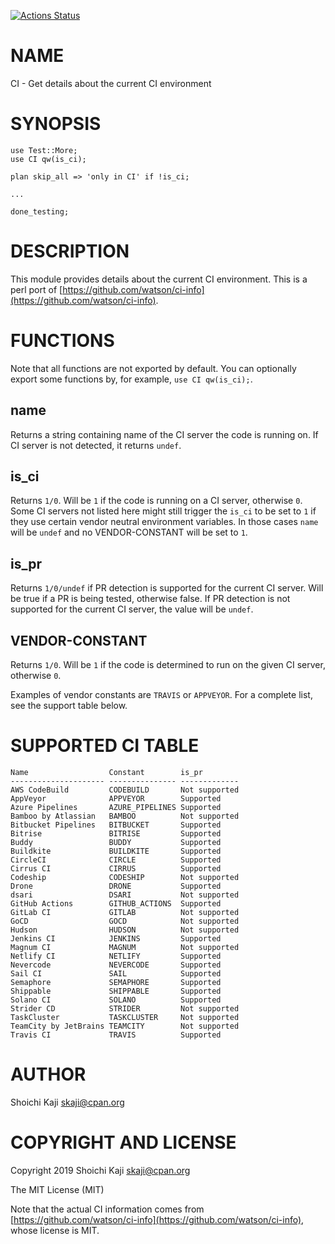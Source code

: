 [![Actions Status](https://github.com/skaji/CI/workflows/linux/badge.svg)](https://github.com/skaji/CI/actions)

# NAME

CI - Get details about the current CI environment

# SYNOPSIS

    use Test::More;
    use CI qw(is_ci);

    plan skip_all => 'only in CI' if !is_ci;

    ...

    done_testing;

# DESCRIPTION

This module provides details about the current CI environment.
This is a perl port of [https://github.com/watson/ci-info](https://github.com/watson/ci-info).

# FUNCTIONS

Note that all functions are not exported by default. You can optionally export some functions by, for example, `use CI qw(is_ci);`.

## name

Returns a string containing name of the CI server the code is running on. If CI server is not detected, it returns `undef`.

## is\_ci

Returns `1/0`. Will be `1` if the code is running on a CI server, otherwise `0`.
Some CI servers not listed here might still trigger the `is_ci` to be set to `1`
if they use certain vendor neutral environment variables.
In those cases `name` will be `undef` and no VENDOR-CONSTANT will be set to `1`.

## is\_pr

Returns `1/0/undef` if PR detection is supported for the current CI server.
Will be true if a PR is being tested, otherwise false. If PR detection is not supported for the current CI server, the value will be `undef`.

## VENDOR-CONSTANT

Returns `1/0`.
Will be `1` if the code is determined to run on the given CI server, otherwise `0`.

Examples of vendor constants are `TRAVIS` or `APPVEYOR`. For a complete list, see the support table below.

# SUPPORTED CI TABLE

    Name                  Constant        is_pr
    --------------------- --------------- -------------
    AWS CodeBuild         CODEBUILD       Not supported
    AppVeyor              APPVEYOR        Supported
    Azure Pipelines       AZURE_PIPELINES Supported
    Bamboo by Atlassian   BAMBOO          Not supported
    Bitbucket Pipelines   BITBUCKET       Supported
    Bitrise               BITRISE         Supported
    Buddy                 BUDDY           Supported
    Buildkite             BUILDKITE       Supported
    CircleCI              CIRCLE          Supported
    Cirrus CI             CIRRUS          Supported
    Codeship              CODESHIP        Not supported
    Drone                 DRONE           Supported
    dsari                 DSARI           Not supported
    GitHub Actions        GITHUB_ACTIONS  Supported
    GitLab CI             GITLAB          Not supported
    GoCD                  GOCD            Not supported
    Hudson                HUDSON          Not supported
    Jenkins CI            JENKINS         Supported
    Magnum CI             MAGNUM          Not supported
    Netlify CI            NETLIFY         Supported
    Nevercode             NEVERCODE       Supported
    Sail CI               SAIL            Supported
    Semaphore             SEMAPHORE       Supported
    Shippable             SHIPPABLE       Supported
    Solano CI             SOLANO          Supported
    Strider CD            STRIDER         Not supported
    TaskCluster           TASKCLUSTER     Not supported
    TeamCity by JetBrains TEAMCITY        Not supported
    Travis CI             TRAVIS          Supported

# AUTHOR

Shoichi Kaji <skaji@cpan.org>

# COPYRIGHT AND LICENSE

Copyright 2019 Shoichi Kaji <skaji@cpan.org>

The MIT License (MIT)

Note that the actual CI information comes from [https://github.com/watson/ci-info](https://github.com/watson/ci-info),
whose license is MIT.
